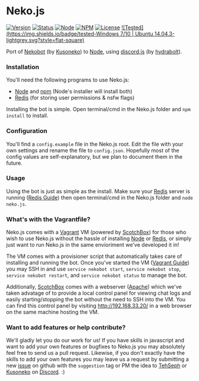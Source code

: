 # Neko.js
[![Version](https://img.shields.io/badge/version-0.8.5-brightgreen.svg?style=flat-square)]()
[![Status](https://img.shields.io/badge/status-in--dev-yellow.svg?style=flat-square)]()
[![Node](https://img.shields.io/badge/node-5.1.0-green.svg?style=flat-square)](https://nodejs.org/)
[![NPM](https://img.shields.io/badge/npm-3.5.0-green.svg?style=flat-square)](https://www.npmjs.com/)
[![License](https://img.shields.io/badge/license-MIT-blue.svg?style=flat-square)](http://mit-license.org/)
[![Tested](https://img.shields.io/badge/tested-Windows 7/10 | Ubuntu 14.04.3-lightgrey.svg?style=flat-square)]()

Port of [Nekobot](https://github.com/Kusoneko/Nekobot) (by [Kusoneko](https://github.com/Kusoneko)) to [Node](https://nodejs.org/), using [discord.js](https://github.com/hydrabolt/discord.js) (by [hydrabolt](https://github.com/hydrabolt)).

### Installation
You'll need the following programs to use Neko.js:
- [Node](https://nodejs.org/) and [npm](https://www.npmjs.com/) (Node's installer will install both)
- [Redis](http://redis.io/) (for storing user permissions & nsfw flags)

Installing the bot is simple. Open terminal/cmd in the Neko.js folder and `npm install` to install.

### Configuration
You'll find a `config.example` file in the Neko.js root. Edit the file with your own settings and rename the file to `config.json`. Hopefully most of the config values are self-explanatory, but we plan to document them in the future.

### Usage
Using the bot is just as simple as the install. Make sure your [Redis](http://redis.io/) server is running ([Redis Guide](http://redis.io/topics/quickstart)) then open terminal/cmd in the Neko.js folder and `node neko.js`.

### What's with the Vagrantfile?
Neko.js comes with a [Vagrant](https://www.vagrantup.com/) VM (powered by [ScotchBox](https://github.com/scotch-io/scotch-box)) for those who wish to use Neko.js without the hassle of installing [Node](https://nodejs.org/) or [Redis](http://redis.io/), or simply just want to run Neko.js in the same envioriment we've developed it in!

The VM comes with a provisioner script that automatically takes care of installing and running the bot. Once you've started the VM ([Vagrant Guide](https://docs.vagrantup.com/v2/getting-started/)) you may SSH in and use `service nekobot start`, `service nekobot stop`, `service nekobot restart`, and `service nekobot status` to manage the bot.

Additionally, [ScotchBox](https://github.com/scotch-io/scotch-box) comes with a webserver ([Apache](https://httpd.apache.org/)) which we've taken advatage of to provide a local control panel for viewing chat logs and easily starting/stopping the bot without the need to SSH into the VM. You can find this control panel by visiting http://192.168.33.20/ in a web browser on the same machine hosting the VM.

### Want to add features or help contribute?
We'll gladly let you do our work for us! If you have skills in javascript and want to add your own features or bugfixes to Neko.js you may absolutely feel free to send us a pull request. Likewise, if you don't exactly have the skills to add your own features you may leave us a request by submitting a new [issue](https://github.com/TehSeph/Neko.js/issues) on github with the `suggestion` tag or PM the idea to [TehSeph](https://github.com/TehSeph) or [Kusoneko](https://github.com/Kusoneko) on [Discord](https://discordapp.com/). :)
